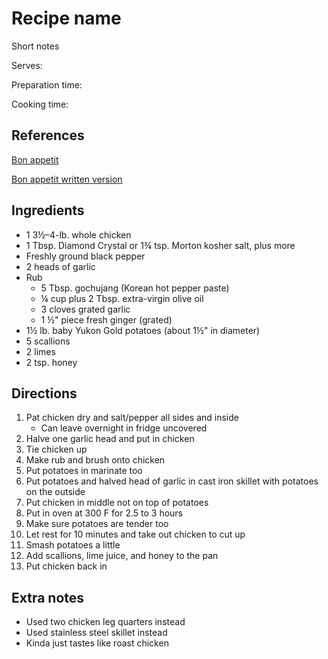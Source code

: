 # Recipe name

Short notes

Serves:

Preparation time:

Cooking time:

## References

[Bon appetit](https://www.youtube.com/watch?v=TODJBQ0tnow)

[Bon appetit written version](https://www.bonappetit.com/recipe/slow-roast-gochujang-chicken)

## Ingredients

- 1 3½–4-lb. whole chicken
- 1 Tbsp. Diamond Crystal or 1¾ tsp. Morton kosher salt, plus more
- Freshly ground black pepper
- 2 heads of garlic
- Rub
  - 5 Tbsp. gochujang (Korean hot pepper paste)
  - ¼ cup plus 2 Tbsp. extra-virgin olive oil
  - 3 cloves grated garlic
  - 1 ½" piece fresh ginger (grated)
- 1½ lb. baby Yukon Gold potatoes (about 1½" in diameter)
- 5 scallions
- 2 limes
- 2 tsp. honey

## Directions

1. Pat chicken dry and salt/pepper all sides and inside
   - Can leave overnight in fridge uncovered
2. Halve one garlic head and put in chicken
3. Tie chicken up
4. Make rub and brush onto chicken
5. Put potatoes in marinate too
6. Put potatoes and halved head of garlic in cast iron skillet with potatoes on the outside
7. Put chicken in middle not on top of potatoes
8. Put in oven at 300 F for 2.5 to 3 hours
9. Make sure potatoes are tender too
10. Let rest for 10 minutes and take out chicken to cut up
11. Smash potatoes a little
12. Add scallions, lime juice, and honey to the pan
13. Put chicken back in

## Extra notes

- Used two chicken leg quarters instead
- Used stainless steel skillet instead
- Kinda just tastes like roast chicken
